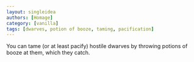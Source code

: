 ```yaml
---
layout: singleidea
authors: [Homage]
category: [vanilla]
tags: [dwarves, potion of booze, taming, pacification]
---
```

You can tame (or at least pacify) hostile dwarves by throwing potions of booze
at them, which they catch.
